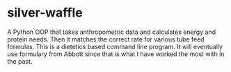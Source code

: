 # silver-waffle
A Python OOP that takes anthropometric data and calculates energy and protein needs. Then it matches the correct rate for various tube feed formulas. This is a dietetics based command line program. It will eventually use formulary from Abbott since that is what I have worked the most with in the past. 
